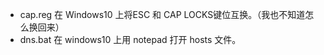 - cap.reg  在 Windows10 上将ESC 和 CAP LOCKS键位互换。（我也不知道怎么换回来）
- dns.bat  在 windows10 上用 notepad 打开 hosts 文件。